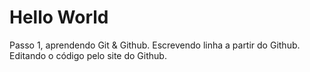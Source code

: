 # Hello World
 Passo 1, aprendendo Git & Github.
 Escrevendo linha a partir do Github. Editando o código pelo site do Github.

